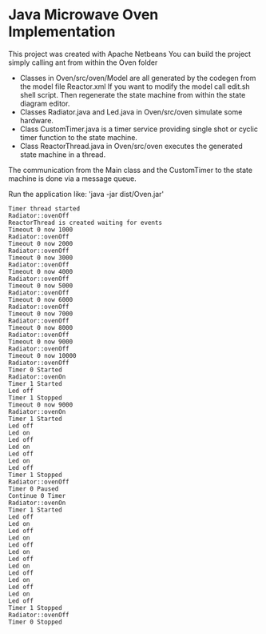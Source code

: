 # Java Microwave Oven Implementation

This project was created with Apache Netbeans
You can build the project simply calling ant from within the Oven folder

- Classes in Oven/src/oven/Model are all generated by the codegen from the model file Reactor.xml
  If you want to modify the model call edit.sh shell script. Then regenerate the state machine from within the state diagram editor.
- Classes Radiator.java and Led.java in Oven/src/oven simulate some hardware.
- Class CustomTimer.java is a timer service providing single shot or cyclic timer function to the state machine.
- Class ReactorThread.java in Oven/src/oven executes the generated state machine in a thread. 

The communication from the Main class and the CustomTimer to the state machine is done via a message queue.

Run the application like: 'java -jar dist/Oven.jar'

    Timer thread started
    Radiator::ovenOff
    ReactorThread is created waiting for events
    Timeout 0 now 1000
    Radiator::ovenOff
    Timeout 0 now 2000
    Radiator::ovenOff
    Timeout 0 now 3000
    Radiator::ovenOff
    Timeout 0 now 4000
    Radiator::ovenOff
    Timeout 0 now 5000
    Radiator::ovenOff
    Timeout 0 now 6000
    Radiator::ovenOff
    Timeout 0 now 7000
    Radiator::ovenOff
    Timeout 0 now 8000
    Radiator::ovenOff
    Timeout 0 now 9000
    Radiator::ovenOff
    Timeout 0 now 10000
    Radiator::ovenOff
    Timer 0 Started
    Radiator::ovenOn
    Timer 1 Started
    Led off
    Timer 1 Stopped
    Timeout 0 now 9000
    Radiator::ovenOn
    Timer 1 Started
    Led off
    Led on
    Led off
    Led on
    Led off
    Led on
    Led off
    Timer 1 Stopped
    Radiator::ovenOff
    Timer 0 Paused
    Continue 0 Timer
    Radiator::ovenOn
    Timer 1 Started
    Led off
    Led on
    Led off
    Led on
    Led off
    Led on
    Led off
    Led on
    Led off
    Led on
    Led off
    Led on
    Led off
    Timer 1 Stopped
    Radiator::ovenOff
    Timer 0 Stopped
